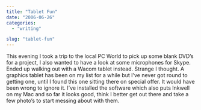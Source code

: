 ```yaml
---
title: "Tablet Fun"
date: "2006-06-26"
categories:
  - "writing"

slug: "tablet-fun"
---
```


<!-- [![Photo sharing](/images/175749403_5af14e96d7_m.jpg)](https://flickr.com/photos/70011121@N00/175749403 "Graphire4") -->
This evening I took a trip to the local PC World to pick up some blank DVD’s for a project, I also wanted to have a look at some microphones for Skype. Ended up walking out with a Wacom tablet instead. Strange I thought. A graphics tablet has been on my list for a while but I’ve never got round to getting one, until I found this one sitting there on special offer. It would have been wrong to ignore it. I’ve installed the software which also puts Inkwell on my Mac and so far it looks good, think I better get out there and take a few photo’s to start messing about with them.
